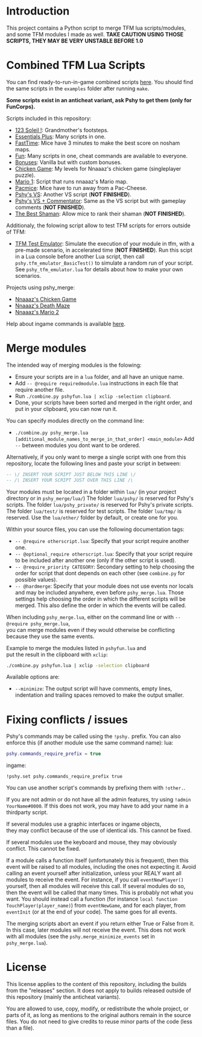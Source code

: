 # Introduction

This project contains a Python script to merge TFM lua scripts/modules,  
and some TFM modules I made as well.
**TAKE CAUTION USING THOSE SCRIPTS, THEY MAY BE VERY UNSTABLE BEFORE 1.0**



# Combined TFM Lua Scripts

You can find ready-to-run-in-game combined scripts [here](https://github.com/Pshy0/pshy_merge/releases/tag/latest).
You should find the same scripts in the `examples` folder after running `make`.

**Some scripts exist in an anticheat variant, ask Pshy to get them (only for FunCorps).**

Scripts included in this repository:
- [123 Soleil !](https://github.com/Pshy0/pshy_merge/releases/download/v0.7.16/pshy_123soleil.tfm.lua.txt): Grandmother's footsteps.
- [Essentials Plus](https://github.com/Pshy0/pshy_merge/releases/download/v0.7.16/pshy_essentials_plus.tfm.lua.txt): Many scripts in one.
- [FastTime](https://github.com/Pshy0/pshy_merge/releases/download/v0.7.16/pshy_fasttime.tfm.lua.txt): Mice have 3 minutes to make the best score on nosham maps.
- [Fun](https://github.com/Pshy0/pshy_merge/releases/download/v0.7.16/pshy_fun.tfm.lua.txt): Many scripts in one, cheat commands are available to everyone.
- [Bonuses](https://github.com/Pshy0/pshy_merge/releases/download/v0.7.16/pshy_mapdb_bonuses.tfm.lua.txt): Vanilla but with custom bonuses.
- [Chicken Game](https://github.com/Pshy0/pshy_merge/releases/download/v0.7.16/pshy_mapdb_chickengame.tfm.lua.txt): My levels for Nnaaaz's chicken game (singleplayer puzzle).
- [Mario 1](https://github.com/Pshy0/pshy_merge/releases/download/v0.7.16/pshy_mario.tfm.lua.txt): Script that runs nnaaaz's Mario map.
- [Pacmice](https://github.com/Pshy0/pshy_merge/releases/download/v0.7.16/pshy_pacmice.tfm.lua.txt): Mice have to run away from a Pac-Cheese.
- [Pshy's VS](https://github.com/Pshy0/pshy_merge/releases/download/v0.7.16/pshy_vs.tfm.lua.txt): Another VS script (**NOT FINISHED**).
- [Pshy's VS + Commentator](https://github.com/Pshy0/pshy_merge/releases/download/v0.7.16/pshy_vs_with_commentator.tfm.lua.txt): Same as the VS script but with gameplay comments (**NOT FINISHED**).
- [The Best Shaman](https://github.com/Pshy0/pshy_merge/releases/download/v0.8/pshy_thebestshaman.tfm.lua.txt): Allow mice to rank their shaman (**NOT FINISHED**).

Additionaly, the folowing script allow to test TFM scripts for errors outside of TFM:
- [TFM Test Emulator](https://github.com/Pshy0/pshy_merge/releases/download/v0.8/pshy_vs.tfm.lua.txt): Simulate the execution of your module in tfm, with a pre-made scenario, in accelerated time (**NOT FINISHED**).
Run this scipt in a Lua console before another Lua script, then call `pshy.tfm_emulator_BasicTest()` to simulate a random run of your script.
See `pshy_tfm_emulator.lua` for details about how to make your own scenarios.

Projects using pshy_merge:
- [Nnaaaz's Chicken Game](https://pastebin.com/Zqgc4BXh)
- [Nnaaaz's Death Maze](https://github.com/nnaaaz/DeathMaze)
- [Nnaaaz's Mario 2](https://github.com/nnaaaz/Mario_TFM)

Help about ingame commands is available [here](./HELP.md).



# Merge modules

The intended way of merging modules is the folowing:
- Ensure your scripts are in a `lua` folder, and all have an unique name.
- Add `-- @require requiredmodule.lua` instructions in each file that require another file.
- Run `./combine.py pshyfun.lua | xclip -selection clipboard`.
- Done, your scripts have been sorted and merged in the right order, and put in your clipboard, you can now run it.

You can specify modules directly on the command line:
- `./combine.py pshy_merge.lua [additional_module_names_to_merge_in_that_order] <main_module>`
Add `--` between modules you dont want to be ordered.

Alternatively, if you only want to merge a single script with one from this repository, locate the following lines and paste your script in between:
```lua
-- \/ INSERT YOUR SCRIPT JUST BELOW THIS LINE \/
-- /\ INSERT YOUR SCRIPT JUST OVER THIS LINE /\
```

Your modules must be located in a folder within `lua/` (in your project directory or in `pshy_merge/lua/`)
The folder `lua/pshy/` is reserved for Pshy's scripts.
The folder `lua/pshy_private/` is reserved for Pshy's private scripts.
The folder `lua/test/` is reserved for test scripts.
The folder `lua/tmp/` is reserved.
Use the `lua/other/` folder by default, or create one for you.

Within your source files, you can use the following documentation tags:
- `-- @require otherscript.lua`: Specify that your script require another one.
- `-- @optional_require otherscript.lua`: Specify that your script require to be included after another one (only if the other script is used).
- `-- @require_priority CATEGORY`: Secondary setting to help choosing the order for script that dont depends on each other (see `combine.py` for possible values).
- `-- @hardmerge`: Specify that your module does not use events nor locals and may be included anywhere, even before `pshy_merge.lua`.
Those settings help choosing the order in which the different scripts will be merged.
This also define the order in which the events will be called.

When including `pshy_merge.lua`, either on the command line or with `-- @require pshy_merge.lua`,  
you can merge modules even if they would otherwise be conflicting because they use the same events.

Example to merge the modules listed in `pshyfun.lua` and  
put the result in the clipboard with `xclip`:
```bash
./combine.py pshyfun.lua | xclip -selection clipboard
```

Available options are:
 - `--minimize`: The output script will have comments, empty lines, indentation and trailing spaces removed to make the output smaller.



# Fixing conflicts / issues

Pshy's commands may be called using the `!pshy.` prefix. You can also enforce this (if another module use the same command name):
lua:
```lua
pshy.commands_require_prefix = true
```
ingame:
```
!pshy.set pshy.commands_require_prefix true
```
You can use another script's commands by prefixing them with `!other.`.

If you are not admin or do not have all the admin features, try using `!admin YourName#0000`.
If this does not work, you may have to add your name in a thirdparty script.

If several modules use a graphic interfaces or ingame objects,  
they may conflict because of the use of identical ids.
This cannot be fixed.

If several modules use the keyboard and mouse, they may obviously conflict.
This cannot be fixed.

If a module calls a function itself (unfortunately this is frequent), then this event will be raised to all modules, including the ones not expecting it.
Avoid calling an event yourself after initialization, unless your REALY want all modules to receive the event.
For instance, if you call `eventNewPlayer()` yourself, then all modules will receive this call.
If several modules do so, then the event will be called that many times.
This is probably not what you want.
You should instead call a function (for instance `local function TouchPlayer(player_name)`) from `eventNewGame`, and for each player, from `eventInit` (or at the end of your code).
The same goes for all events.

The merging scripts abort an event if you return either True or False from it.
In this case, later modules will not receive the event.
This does not work with all modules (see the `pshy.merge_minimize_events` set in `pshy_merge.lua`).



# License

This license applies to the content of this repository, including the builds from the "releases" section.
It does not apply to builds released outside of this repository (mainly the anticheat variants).

You are allowed to use, copy, modify, or redistribute the whole project, or parts of it, as long as mentions to the original authors remain in the source files.
You do not need to give credits to reuse minor parts of the code (less than a file).
